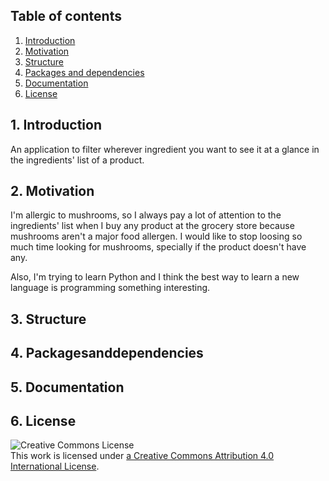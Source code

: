 ##  <a name='Tableofcontents'></a>Table of contents

<!-- vscode-markdown-toc -->
 1. [ Introduction](#Introduction)
 2. [ Motivation](#Motivation)
 3. [ Structure](#Structure)
 4. [ Packages and dependencies](#Packagesanddependencies)
 5. [ Documentation](#Documentation)
 6. [ License](#License)

<!-- vscode-markdown-toc-config
	numbering=true
	autoSave=true
	/vscode-markdown-toc-config -->
<!-- /vscode-markdown-toc -->

##  1. <a name='Introduction'></a> Introduction

An application to filter wherever ingredient you want to see it at a glance in the ingredients' list of a product.

##  2. <a name='Motivation'></a> Motivation

I'm allergic to mushrooms, so I always pay a lot of attention to the ingredients' list when I buy any product at the grocery store because mushrooms aren't a major food allergen. I would like to stop loosing so much time looking for mushrooms, specially if the product doesn't have any.

Also, I'm  trying to learn Python and I think the best way to learn a new language is programming something interesting.

##  3. <a name='Structure'></a> Structure

##  4. <a name='Packages and dependencies'></a> Packagesanddependencies

##  5. <a name='Documentation'></a> Documentation

##  6. <a name='License'></a> License

![Creative Commons License](https://i.creativecommons.org/l/by/4.0/88x31.png)  
This work is licensed under [a Creative Commons Attribution 4.0 International License](http://creativecommons.org/licenses/by/4.0/).